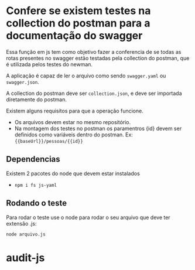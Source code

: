 # Confere se existem testes na collection do postman para a documentação do swagger

Essa função em js tem como objetivo fazer a conferencia de se todas as rotas presentes no swagger estão testadas pela collection do postman, que é utilizada pelos testes do newman.

A aplicação é capaz de ler o arquivo como sendo `swagger.yaml` ou `swagger.json`.

A collection do postman deve ser `collection.json`, e deve ser importada diretamente do postman.

Existem alguns requisitos para que a operação funcione.

- Os arquivos devem estar no mesmo repositório.
- Na montagem dos testes no postman os paramentros {id} devem ser definidos como variáveis dentro do postman. Ex: ```{{baseUrl}}/pessoas/{{id}}```

## Dependencias

Existem 2 pacotes do node que devem estar instalados

- `npm i fs js-yaml`

## Rodando o teste

Para rodar o teste use o node para rodar o seu arquivo que deve ter extensão .js: 

 ```bash
 node arquivo.js
 ```
# audit-js
